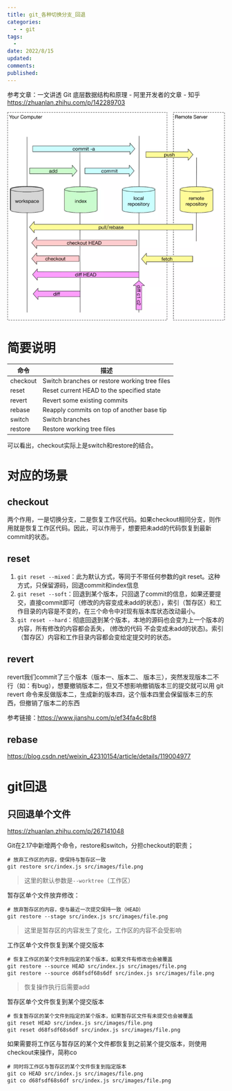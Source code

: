 ```yaml
---
title: git_各种切换分支_回退
categories:
  - - git
tags:
  - 
date: 2022/8/15
updated:
comments:
published:
---
```


参考文章：一文讲透 Git 底层数据结构和原理 - 阿里开发者的文章 - 知乎 https://zhuanlan.zhihu.com/p/142289703

![image-20220815154815483](../../images/Linux_git_add/image-20220815154815483.png)

# 简要说明

| 命令     | 描述                                          |
| -------- | --------------------------------------------- |
| checkout | Switch branches or restore working tree files |
| reset    | Reset current HEAD to the specified state     |
| revert   | Revert some existing commits                  |
| rebase   | Reapply commits on top of another base tip    |
| switch   | Switch branches                               |
| restore  | Restore working tree files                    |

可以看出，checkout实际上是switch和restore的结合。

# 对应的场景

## checkout

两个作用，一是切换分支，二是恢复工作区代码。如果checkout相同分支，则作用就是恢复工作区代码。因此，可以作用于，想要把未add的代码恢复到最新commit的状态。

## reset

1. `git reset --mixed`：此为默认方式，等同于不带任何参数的git reset。这种方式，只保留源码，回退commit和index信息
2. `git reset --soft`：回退到某个版本，只回退了commit的信息，如果还要提交，直接commit即可（修改的内容变成未add的状态），索引（暂存区）和工作目录的内容是不变的，在三个命令中对现有版本库状态改动最小。
3. `git reset --hard`：彻底回退到某个版本，本地的源码也会变为上一个版本的内容，所有修改的内容都会丢失， (修改的代码 不会变成未add的状态)。索引（暂存区）内容和工作目录内容都会变给定提交时的状态。

## revert

revert我们commit了三个版本（版本一、版本二、 版本三），突然发现版本二不行（如：有bug），想要撤销版本二，但又不想影响撤销版本三的提交就可以用 git revert 命令来反做版本二，生成新的版本四，这个版本四里会保留版本三的东西，但撤销了版本二的东西

参考链接：https://www.jianshu.com/p/ef34fa4c8bf8

## rebase

https://blog.csdn.net/weixin_42310154/article/details/119004977

# git回退

## 只回退单个文件

https://zhuanlan.zhihu.com/p/267141048

Git在2.17中新增两个命令，restore和switch，分担checkout的职责；

```
# 放弃工作区的内容，使保持与暂存区一致
git restore src/index.js src/images/file.png
```

> 这里的默认参数是`--worktree`（工作区）

暂存区单个文件放弃修改：

```
# 放弃暂存区的内容，使与最近一次提交保持一致（HEAD）
git restore --stage src/index.js src/images/file.png
```

> 这里是暂存区的内容发生了变化，工作区的内容不会受影响

工作区单个文件恢复到某个提交版本

```
# 恢复工作区的某个文件到指定的某个版本，如果文件有修改也会被覆盖
git restore --source HEAD src/index.js src/images/file.png
git restore --source d68fsdf68s6df src/index.js src/images/file.png
```

> 恢复操作执行后需要add

暂存区单个文件恢复到某个提交版本

```
# 恢复暂存区的某个文件到指定的某个版本，如果暂存区文件有未提交也会被覆盖
git reset HEAD src/index.js src/images/file.png
git reset d68fsdf68s6df src/index.js src/images/file.png
```

如果需要将工作区与暂存区的某个文件都恢复到之前某个提交版本，则使用checkout来操作，简称co

```
# 同时将工作区与暂存区的某个文件恢复到指定版本
git co HEAD src/index.js src/images/file.png
git co d68fsdf68s6df src/index.js src/images/file.png
```

